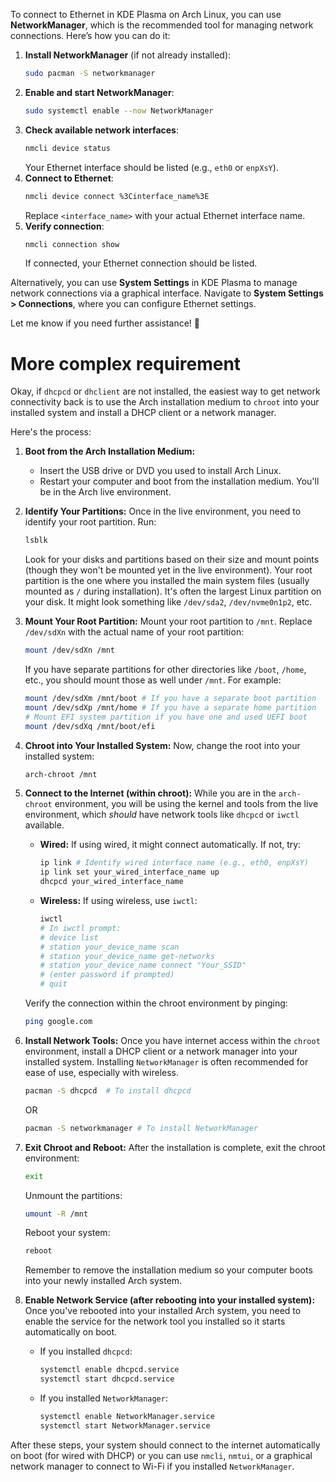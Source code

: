 To connect to Ethernet in KDE Plasma on Arch Linux, you can use **NetworkManager**, which is the recommended tool for managing network connections. Here’s how you can do it:

1. **Install NetworkManager** (if not already installed):
   ```bash
   sudo pacman -S networkmanager
   ```
2. **Enable and start NetworkManager**:
   ```bash
   sudo systemctl enable --now NetworkManager
   ```
3. **Check available network interfaces**:
   ```bash
   nmcli device status
   ```
   Your Ethernet interface should be listed (e.g., `eth0` or `enpXsY`).
4. **Connect to Ethernet**:
   ```bash
   nmcli device connect %3Cinterface_name%3E
   ```
   Replace `<interface_name>` with your actual Ethernet interface name.
5. **Verify connection**:
   ```bash
   nmcli connection show
   ```
   If connected, your Ethernet connection should be listed.

Alternatively, you can use **System Settings** in KDE Plasma to manage network connections via a graphical interface. Navigate to **System Settings > Connections**, where you can configure Ethernet settings.

Let me know if you need further assistance! 🚀

# More complex requirement

Okay, if `dhcpcd` or `dhclient` are not installed, the easiest way to get network connectivity back is to use the Arch installation medium to `chroot` into your installed system and install a DHCP client or a network manager.

Here's the process:

1.  **Boot from the Arch Installation Medium:**
    * Insert the USB drive or DVD you used to install Arch Linux.
    * Restart your computer and boot from the installation medium. You'll be in the Arch live environment.

2.  **Identify Your Partitions:**
    Once in the live environment, you need to identify your root partition. Run:
    ```bash
    lsblk
    ```
    Look for your disks and partitions based on their size and mount points (though they won't be mounted yet in the live environment). Your root partition is the one where you installed the main system files (usually mounted as `/` during installation). It's often the largest Linux partition on your disk. It might look something like `/dev/sda2`, `/dev/nvme0n1p2`, etc.

3.  **Mount Your Root Partition:**
    Mount your root partition to `/mnt`. Replace `/dev/sdXn` with the actual name of your root partition:
    ```bash
    mount /dev/sdXn /mnt
    ```
    If you have separate partitions for other directories like `/boot`, `/home`, etc., you should mount those as well under `/mnt`. For example:
    ```bash
    mount /dev/sdXm /mnt/boot # If you have a separate boot partition
    mount /dev/sdXp /mnt/home # If you have a separate home partition
    # Mount EFI system partition if you have one and used UEFI boot
    mount /dev/sdXq /mnt/boot/efi
    ```

4.  **Chroot into Your Installed System:**
    Now, change the root into your installed system:
    ```bash
    arch-chroot /mnt
    ```

5.  **Connect to the Internet (within chroot):**
    While you are in the `arch-chroot` environment, you will be using the kernel and tools from the live environment, which *should* have network tools like `dhcpcd` or `iwctl` available.
    * **Wired:** If using wired, it might connect automatically. If not, try:
        ```bash
        ip link # Identify wired interface name (e.g., eth0, enpXsY)
        ip link set your_wired_interface_name up
        dhcpcd your_wired_interface_name
        ```
    * **Wireless:** If using wireless, use `iwctl`:
        ```bash
        iwctl
        # In iwctl prompt:
        # device list
        # station your_device_name scan
        # station your_device_name get-networks
        # station your_device_name connect "Your_SSID"
        # (enter password if prompted)
        # quit
        ```
    Verify the connection within the chroot environment by pinging:
    ```bash
    ping google.com
    ```

6.  **Install Network Tools:**
    Once you have internet access within the `chroot` environment, install a DHCP client or a network manager into your installed system. Installing `NetworkManager` is often recommended for ease of use, especially with wireless.
    ```bash
    pacman -S dhcpcd  # To install dhcpcd
    ```
    OR
    ```bash
    pacman -S networkmanager # To install NetworkManager
    ```

7.  **Exit Chroot and Reboot:**
    After the installation is complete, exit the chroot environment:
    ```bash
    exit
    ```
    Unmount the partitions:
    ```bash
    umount -R /mnt
    ```
    Reboot your system:
    ```bash
    reboot
    ```
    Remember to remove the installation medium so your computer boots into your newly installed Arch system.

8.  **Enable Network Service (after rebooting into your installed system):**
    Once you've rebooted into your installed Arch system, you need to enable the service for the network tool you installed so it starts automatically on boot.

    * If you installed `dhcpcd`:
        ```bash
        systemctl enable dhcpcd.service
        systemctl start dhcpcd.service
        ```
    * If you installed `NetworkManager`:
        ```bash
        systemctl enable NetworkManager.service
        systemctl start NetworkManager.service
        ```

After these steps, your system should connect to the internet automatically on boot (for wired with DHCP) or you can use `nmcli`, `nmtui`, or a graphical network manager to connect to Wi-Fi if you installed `NetworkManager`.